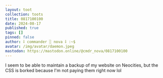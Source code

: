 ```yaml
---
layout: toot
collection: toots
title: 0817100100
date: 2024-08-17
published: true
tags: []
pinned: false
author: ⸸ commander ░ nova ⸸ :~$
avatar: /img/avatar/daemon.jpeg
mastodon: https://mastodon.online/@cmdr_nova/0817100100
---
```


I seem to be able to maintain a backup of my website on Neocities, but the CSS is borked because I'm not paying them right now lol
